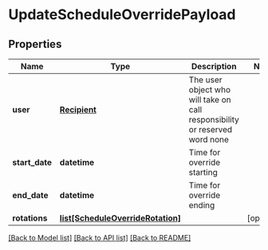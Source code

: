 # UpdateScheduleOverridePayload

## Properties
Name | Type | Description | Notes
------------ | ------------- | ------------- | -------------
**user** | [**Recipient**](Recipient.md) | The user object who will take on call responsibility or reserved word none | 
**start_date** | **datetime** | Time for override starting | 
**end_date** | **datetime** | Time for override ending | 
**rotations** | [**list[ScheduleOverrideRotation]**](ScheduleOverrideRotation.md) |  | [optional] 

[[Back to Model list]](../README.md#documentation-for-models) [[Back to API list]](../README.md#documentation-for-api-endpoints) [[Back to README]](../README.md)


